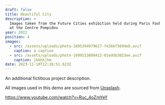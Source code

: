```yaml
---
draft: false
title: Beautiful City
description: >
  Images taken from the Future Cities exhibition held during Paris Fashion Week
  at the Centre Pompidou
year: 2022
position: 4
images:
  - src: /assets/uploads/photo-1695394979617-f43bbf569deb.avif
    caption: a caption
  - src: /assets/uploads/photo-1699213880412-01eddb3023ee.avif
    caption: jkkhkjhm
date: 2023-11-10T12:28:51.623Z
---
```

An additional fictitious project description.

All images used in this demo are sourced from [Unsplash](https://unsplash.com/).

https://www.youtube.com/watch?v=Ruc_4oZmYeY
